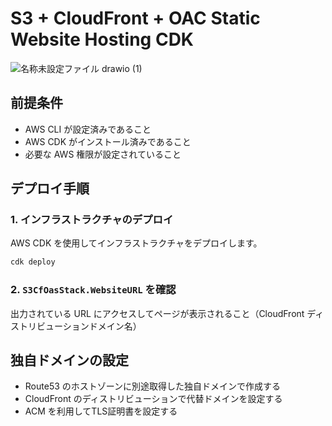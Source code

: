 # S3 + CloudFront + OAC Static Website Hosting CDK

![名称未設定ファイル drawio (1)](https://github.com/user-attachments/assets/15aa5d9f-0c4c-4465-8153-a8684621c54a)

## 前提条件

- AWS CLI が設定済みであること
- AWS CDK がインストール済みであること
- 必要な AWS 権限が設定されていること

## デプロイ手順

### 1. インフラストラクチャのデプロイ

AWS CDK を使用してインフラストラクチャをデプロイします。

```bash
cdk deploy
```

### 2. `S3CfOasStack.WebsiteURL` を確認

出力されている URL にアクセスしてページが表示されること（CloudFront ディストリビューションドメイン名）

## 独自ドメインの設定

- Route53 のホストゾーンに別途取得した独自ドメインで作成する
- CloudFront のディストリビューションで代替ドメインを設定する
- ACM を利用してTLS証明書を設定する
